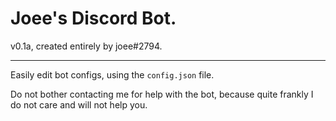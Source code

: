 # Joee's Discord Bot.
v0.1a, created entirely by joee#2794.

---
Easily edit bot configs, using the `config.json` file.

Do not bother contacting me for help with the bot, because quite frankly I do not care and will not help you.
